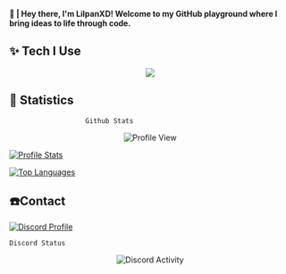 **👋  |  Hey there, I'm LilpanXD! Welcome to my GitHub playground where I bring ideas to life through code.**

## **✨ Tech I Use**
<p align="center">
  <a href="https://lilpanxd.vercel.app">
    <img src="https://skillicons.dev/icons?i=bash,css,discord,electron,express,github,html,js,mongodb,nodejs,powershell,next,redis,tailwind,ts,vscode,lua&perline=8" />
  </a>
  
## **🏓 Statistics**

                       Github Stats
</p>
<p align="center">
  <img src="https://komarev.com/ghpvc/?username=LilpanXD&label=Profile%20views&color=blueviolet&style=flat" alt="Profile View" />
</p>
                    
[![Profile Stats](https://github-readme-stats.vercel.app/api?username=LilpanXD&theme=blue-green)](#-statistics)

[![Top Languages](https://github-readme-stats.vercel.app/api/top-langs/?username=LilpanXD&theme=blue-green)](#-statistics)

## **☎️Contact**
[![Discord Profile](https://img.shields.io/badge/Discord-7289DA?style=for-the-badge&logo=discord&logoColor=white)](https://discord.com/users/1163562149415747615)

 `Discord Status`
</p>
<p align="center">
  <img src="https://discord.c99.nl/widget/theme-3/1163562149415747615.png" alt="Discord Activity" />
</p>
